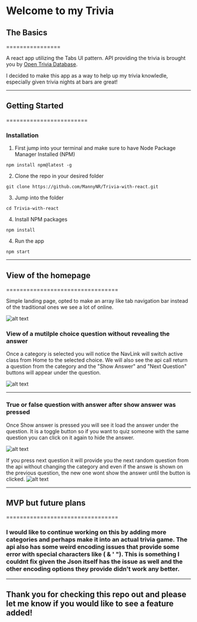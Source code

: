 # Welcome to my Trivia

## The Basics

================

A react app utilizing the Tabs UI pattern. API providing the trivia is brought you by [Open Trivia Database](https://github.com/opentdb.com/api_config.php).

I decided to make this app as a way to help up my trivia knowledle, especially given trivia nights at bars are great!

---

## Getting Started

========================

### Installation

1. First jump into your terminal and make sure to have Node Package Manager Installed (NPM)

```
npm install npm@latest -g
```

2. Clone the repo in your desired folder

```
git clone https://github.com/MannyNR/Trivia-with-react.git
```

3. Jump into the folder

```
cd Trivia-with-react
```

4. Install NPM packages

```
npm install
```

4. Run the app

```
npm start
```

---

## View of the homepage

=================================

Simple landing page, opted to make an array like tab navigation bar instead of the traditional ones we see a lot of online.

![alt text](./public/Home.png "View of the homepage")

### View of a mutilple choice question without revealing the answer

Once a category is selected you will notice the NavLink will switch active class from Home to the selected choice. We will also see the api call return a question from the category and the "Show Answer" and "Next Question" buttons will appear under the question.

![alt text](./public/MultNoAns.png "View of a mutilple choice question without revealing the answer")

---

### True or false question with answer after show answer was pressed

Once Show answer is pressed you will see it load the answer under the question. It is a toggle button so if you want to quiz someone with the same question you can click on it again to hide the answer.

![alt text](./public/TFAns.png "True or false question with answer after show answer was pressed")

If you press next question it will provide you the next random question from the api without changing the category and even if the answe is shown on the previous question, the new one wont show the answer until the button is clicked.
![alt text](./public/TFAns.png "True or false question with answer after show answer was pressed")

---

## MVP but future plans

=================================

### I would like to continue working on this by adding more categories and perhaps make it into an actual trivia game. The api also has some weird encoding issues that provide some error with special characters like ( & ' "). This is something I couldnt fix given the Json itself has the issue as well and the other encoding options they provide didn't work any better.

---

## Thank you for checking this repo out and please let me know if you would like to see a feature added!
